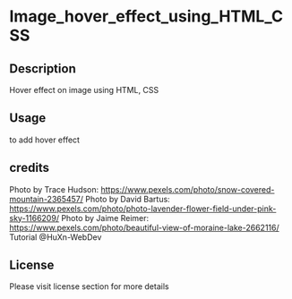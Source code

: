 # Image_hover_effect_using_HTML_CSS

## Description
Hover effect on image using HTML, CSS


## Usage
to add hover effect

## credits
Photo by Trace Hudson: https://www.pexels.com/photo/snow-covered-mountain-2365457/
Photo by David Bartus: https://www.pexels.com/photo/photo-lavender-flower-field-under-pink-sky-1166209/
Photo by Jaime Reimer: https://www.pexels.com/photo/beautiful-view-of-moraine-lake-2662116/
Tutorial  @HuXn-WebDev

## License

Please visit license section for more details